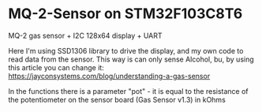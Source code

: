 # MQ-2-Sensor on STM32F103C8T6
MQ-2 gas sensor + I2C 128x64 display + UART

Here I'm using SSD1306 library to drive the display, and my own code to read data from the sensor. This way is can only sense Alcohol, bu, by using this article you can change it: https://jayconsystems.com/blog/understanding-a-gas-sensor

In the functions there is a parameter "pot" - it is equal to the resistance of the potentiometer on the sensor board (Gas Sensor v1.3) in kOhms
